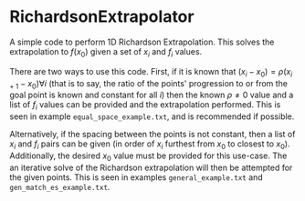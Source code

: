 # RichardsonExtrapolator
A simple code to perform 1D Richardson Extrapolation.
This solves the extrapolation to $f(x_0)$ given a set of $x_i$ and $f_i$ values.

There are two ways to use this code. First, if it is known that $(x_i-x_0)=\rho(x_{i+1}-x_0)\forall i$ (that is to say, the ratio of the points' progression to or from the goal point is known and constant for all $i$) then the known $\rho\neq 0$ value and a list of $f_i$ values can be provided and the extrapolation performed.
This is seen in example `equal_space_example.txt`, and is recommended if possible.

Alternatively, if the spacing between the points is not constant, then a list of $x_i$ and $f_i$ pairs can be given (in order of $x_i$ furthest from $x_0$ to closest to $x_0$).
Additionally, the desired $x_0$ value must be provided for this use-case.
The an iterative solve of the Richardson extrapolation will then be attempted for the given points.
This is seen in examples `general_example.txt` and `gen_match_es_example.txt`.